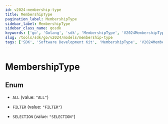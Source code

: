 ```yaml
---
id: v2024-membership-type
title: MembershipType
pagination_label: MembershipType
sidebar_label: MembershipType
sidebar_class_name: gosdk
keywords: ['go', 'Golang', 'sdk', 'MembershipType', 'V2024MembershipType'] 
slug: /tools/sdk/go/v2024/models/membership-type
tags: ['SDK', 'Software Development Kit', 'MembershipType', 'V2024MembershipType']
---
```


# MembershipType

## Enum


* `ALL` (value: `"ALL"`)

* `FILTER` (value: `"FILTER"`)

* `SELECTION` (value: `"SELECTION"`)


